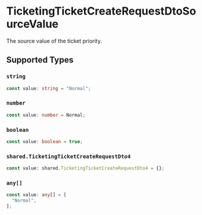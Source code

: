 # TicketingTicketCreateRequestDtoSourceValue

The source value of the ticket priority.


## Supported Types

### `string`

```typescript
const value: string = "Normal";
```

### `number`

```typescript
const value: number = Normal;
```

### `boolean`

```typescript
const value: boolean = true;
```

### `shared.TicketingTicketCreateRequestDto4`

```typescript
const value: shared.TicketingTicketCreateRequestDto4 = {};
```

### `any[]`

```typescript
const value: any[] = [
  "Normal",
];
```


